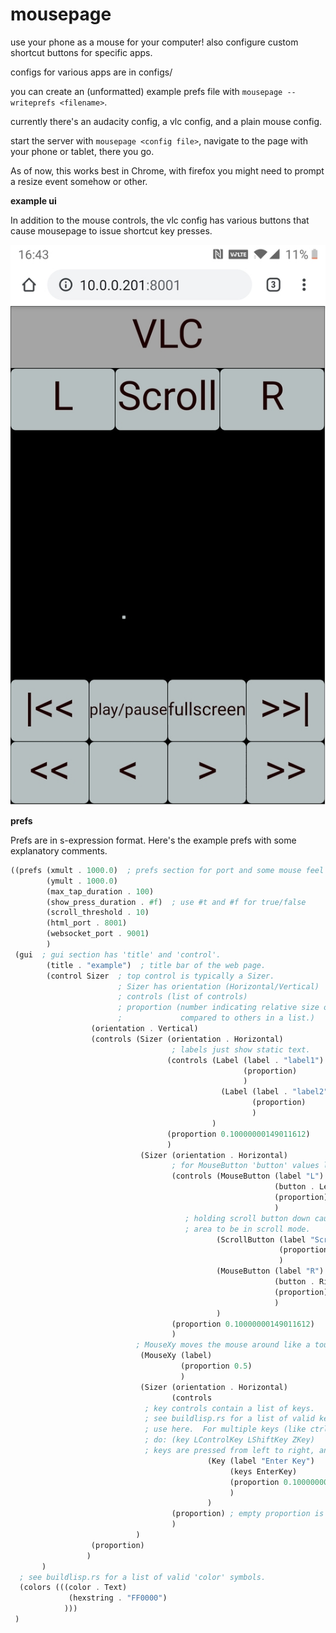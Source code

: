 # mousepage
use your phone as a mouse for your computer!  also configure custom shortcut buttons for specific apps.

configs for various apps are in configs/

you can create an (unformatted) example prefs file with `mousepage --writeprefs <filename>`.

currently there's an audacity config, a vlc config, and a plain mouse config.

start the server with `mousepage <config file>`, navigate to the page with your phone or tablet, there you go.

As of now, this works best in Chrome, with firefox you might need to prompt a resize event somehow or other.

**example ui**

In addition to the mouse controls, the vlc config has various buttons that cause mousepage to issue shortcut key presses.

![](images/vlc-half.jpg)

**prefs**

Prefs are in s-expression format.  Here's the example prefs with some explanatory comments.

```Scheme
((prefs (xmult . 1000.0)  ; prefs section for port and some mouse feel params.
        (ymult . 1000.0)
        (max_tap_duration . 100)
        (show_press_duration . #f)  ; use #t and #f for true/false
        (scroll_threshold . 10)
        (html_port . 8001)
        (websocket_port . 9001)
        )
 (gui  ; gui section has 'title' and 'control'.
        (title . "example")  ; title bar of the web page.
        (control Sizer  ; top control is typically a Sizer.  
                        ; Sizer has orientation (Horizontal/Vertical)
                        ; controls (list of controls)
                        ; proportion (number indicating relative size of a control
                        ;             compared to others in a list.)
                  (orientation . Vertical) 
                  (controls (Sizer (orientation . Horizontal)
                                    ; labels just show static text.
                                   (controls (Label (label . "label1")
                                                    (proportion)
                                                    )
                                               (Label (label . "label2")
                                                      (proportion)
                                                      )
                                             )
                                   (proportion 0.10000000149011612)
                                   )
                             (Sizer (orientation . Horizontal)
                                    ; for MouseButton 'button' values look in buildlisp.rs
                                    (controls (MouseButton (label "L")
                                                           (button . LeftButton)
                                                           (proportion)
                                                           )
                                       ; holding scroll button down cause the mousexy 
                                       ; area to be in scroll mode.
                                              (ScrollButton (label "Scroll")
                                                            (proportion)
                                                            )
                                              (MouseButton (label "R")
                                                           (button . RightButton)
                                                           (proportion)
                                                           )
                                              )
                                    (proportion 0.10000000149011612)
                                    )
                            ; MouseXy moves the mouse around like a touchpad.
                             (MouseXy (label)
                                      (proportion 0.5)
                                      )
                             (Sizer (orientation . Horizontal)
                                    (controls
                              ; key controls contain a list of keys.  
                              ; see buildlisp.rs for a list of valid key symbols to
                              ; use here.  For multiple keys (like ctrl-shift-z) you can
                              ; do: (key LControlKey LShiftKey ZKey) 
                              ; keys are pressed from left to right, and released right to left.
                                            (Key (label "Enter Key")
                                                 (keys EnterKey)
                                                 (proportion 0.10000000149011612)
                                                 )
                                            )
                                    (proportion) ; empty proportion is optional
                                    )
                            )
                  (proportion)
                 )
       )
  ; see buildlisp.rs for a list of valid 'color' symbols.
  (colors (((color . Text)
             (hexstring . "FF0000")
            )))
 )
```

